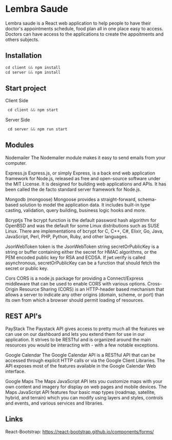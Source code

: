 # Lembra Saude

Lembra saude is a React web application to help people to have their doctor's appointments schedule, food plan all in one place easy to access.
Doctors can have access to the applications to create the appoitments and others subjects.

## Installation

```javascript
cd client && npm install
cd server && npm install
```

## Start project

Client Side

```javascript
 cd client && npm start
```

Server Side

```javascript
 cd server && npm run start
```

## Modules

Nodemailer
The Nodemailer module makes it easy to send emails from your computer.

Express.js
Express.js, or simply Express, is a back end web application framework for Node.js, released as free and open-source software under the MIT License. It is designed for building web applications and APIs. It has been called the de facto standard server framework for Node.js.

Mongodb (mongoose)
Mongoose provides a straight-forward, schema-based solution to model the application data. It includes built-in type casting, validation, query building, business logic hooks and more.

Bcryptjs
The bcrypt function is the default password hash algorithm for OpenBSD and was the default for some Linux distributions such as SUSE Linux. There are implementations of bcrypt for C, C++, C#, Elixir, Go, Java, JavaScript, Perl, PHP, Python, Ruby, and other languages.

JsonWebToken
token is the JsonWebToken string secretOrPublicKey is a string or buffer containing either the secret for HMAC algorithms, or the PEM encoded public key for RSA and ECDSA. If jwt.verify is called asynchronous, secretOrPublicKey can be a function that should fetch the secret or public key.

Cors
CORS is a node.js package for providing a Connect/Express middleware that can be used to enable CORS with various options.
Cross-Origin Resource Sharing (CORS) is an HTTP-header based mechanism that allows a server to indicate any other origins (domain, scheme, or port) than its own from which a browser should permit loading of resources.

## REST API's

PayStack
The Paystack API gives access to pretty much all the features we can use on our dashboard and lets you extend them for use in our application. It strives to be RESTful and is organized around the main resources you would be interacting with - with a few notable exceptions.

Google Calendar
The Google Calendar API is a RESTful API that can be accessed through explicit HTTP calls or via the Google Client Libraries. The API exposes most of the features available in the Google Calendar Web interface.

Google Maps
The Maps JavaScript API lets you customize maps with your own content and imagery for display on web pages and mobile devices. The Maps JavaScript API features four basic map types (roadmap, satellite, hybrid, and terrain) which you can modify using layers and styles, controls and events, and various services and libraries.

## Links

React-Bootstrap: https://react-bootstrap.github.io/components/forms/
